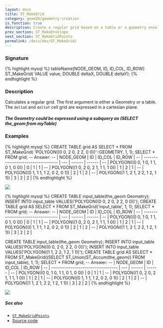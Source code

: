 ```yaml
---
layout: docs
title: ST_MakeGrid
category: geom2D/geometry-creation
is_function: true
description: Create a regular grid based on a table or a geometry envelope
prev_section: ST_MakeEnvelope
next_section: ST_MakeGridPoints
permalink: /docs/dev/ST_MakeGrid/
---
```


### Signature

{% highlight mysql %}
tableName[NODE_GEOM, ID, ID_COL, ID_ROW] ST_MakeGrid(
    VALUE value, DOUBLE deltaX, DOUBLE deltaY);
{% endhighlight %}

### Description
Calculates a regular grid. The first argument is either a Geometry or a table. The `deltaX` and `deltaY` cell grid are expressed in a cartesian plane. 

<div class="note">
	<h5>The Geometry could be expressed using a subquery as (SELECT the_geom from myTable)</h5>
</div>


### Examples

{% highlight mysql %}
CREATE TABLE grid AS SELECT * FROM ST_MakeGrid(
   'POLYGON((0 0, 2 0, 2 2, 0 0))'::GEOMETRY, 1, 1);
SELECT * FROM grid;
-- Answer: 
-- |             NODE_GEOM              |  ID | ID_COL | ID_ROW |
-- | ---------------------------------- | --- | ------ | ------ |
-- | POLYGON((0 0, 1 0, 1 1, 0 1, 0 0)) |   0 |      1 |      1 |
-- | POLYGON((1 0, 2 0, 2 1, 1 1, 1 0)) |   1 |      2 |      1 |
-- | POLYGON((0 1, 1 1, 1 2, 0 2, 0 1)) |   2 |      1 |      2 |
-- | POLYGON((1 1, 2 1, 2 2, 1 2, 1 1)) |   3 |      2 |      2 |
{% endhighlight %}

<img class="displayed" src="../ST_MakeGrid_1.png"/>

{% highlight mysql %}
CREATE TABLE input_table(the_geom Geometry);
INSERT INTO input_table VALUES('POLYGON((0 0, 2 0, 2 2, 0 0))');
CREATE TABLE grid AS SELECT * FROM ST_MakeGrid('input_table', 1, 1);
SELECT * FROM grid;
-- Answer: 
-- |             NODE_GEOM              |  ID | ID_COL | ID_ROW |
-- | ---------------------------------- | --- | ------ | ------ |
-- | POLYGON((0 0, 1 0, 1 1, 0 1, 0 0)) |   0 |      1 |      1 |
-- | POLYGON((1 0, 2 0, 2 1, 1 1, 1 0)) |   1 |      2 |      1 |
-- | POLYGON((0 1, 1 1, 1 2, 0 2, 0 1)) |   2 |      1 |      2 |
-- | POLYGON((1 1, 2 1, 2 2, 1 2, 1 1)) |   3 |      2 |      2 |

CREATE TABLE input_table(the_geom Geometry);
INSERT INTO input_table VALUES('POLYGON((0 0, 2 0, 2 2, 0 0))');
INSERT INTO input_table VALUES('POLYGON((1 1, 2 2, 1 2, 1 1))');
CREATE TABLE grid AS SELECT * FROM ST_MakeGrid((SELECT 
   ST_Union(ST_Accum(the_geom)) FROM input_table), 1, 1);
SELECT * FROM grid;
-- Answer: 
-- |             NODE_GEOM              |  ID | ID_COL | ID_ROW |
-- | ---------------------------------- | --- | ------ | ------ |
-- | POLYGON((0 0, 1 0, 1 1, 0 1, 0 0)) |   0 |      1 |      1 |
-- | POLYGON((1 0, 2 0, 2 1, 1 1, 1 0)) |   1 |      2 |      1 |
-- | POLYGON((0 1, 1 1, 1 2, 0 2, 0 1)) |   2 |      1 |      2 |
-- | POLYGON((1 1, 2 1, 2 2, 1 2, 1 1)) |   3 |      2 |      2 |
{% endhighlight %}

<img class="displayed" src="../ST_MakeGrid_2.png"/>

##### See also

* [`ST_MakeGridPoints`](../ST_MakeGridPoints)
* <a href="https://github.com/irstv/H2GIS/blob/master/h2spatial-ext/src/main/java/org/h2gis/h2spatialext/function/spatial/create/ST_MakeGrid.java" target="_blank">Source code</a>
